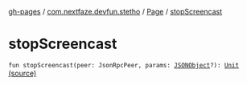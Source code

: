 [gh-pages](../../index.md) / [com.nextfaze.devfun.stetho](../index.md) / [Page](index.md) / [stopScreencast](./stop-screencast.md)

# stopScreencast

`fun stopScreencast(peer: JsonRpcPeer, params: `[`JSONObject`](https://developer.android.com/reference/org/json/JSONObject.html)`?): `[`Unit`](https://kotlinlang.org/api/latest/jvm/stdlib/kotlin/-unit/index.html) [(source)](https://github.com/NextFaze/dev-fun/tree/master/devfun-stetho/src/main/java/com/nextfaze/devfun/stetho/Stetho.kt#L100)